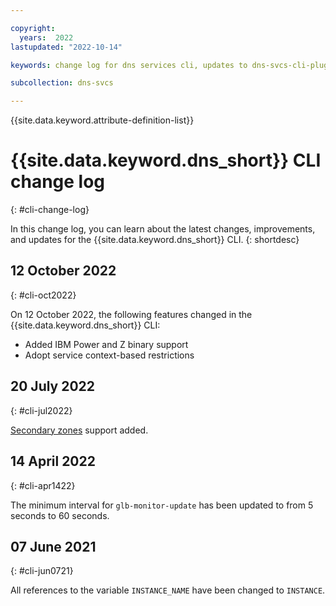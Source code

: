 ```yaml
---

copyright:
  years:  2022
lastupdated: "2022-10-14"

keywords: change log for dns services cli, updates to dns-svcs-cli-plugin

subcollection: dns-svcs

---
```


{{site.data.keyword.attribute-definition-list}}


# {{site.data.keyword.dns_short}} CLI change log
{: #cli-change-log}

In this change log, you can learn about the latest changes, improvements, and updates for the {{site.data.keyword.dns_short}} CLI.
{: shortdesc}

## 12 October 2022
{: #cli-oct2022}

On 12 October 2022, the following features changed in the {{site.data.keyword.dns_short}} CLI:
- Added IBM Power and Z binary support
- Adopt service context-based restrictions

## 20 July 2022
{: #cli-jul2022}

[Secondary zones](/docs/dns-svcs?topic=dns-svcs-dns-services-cli-commands#secondary-zones) support added.

## 14 April 2022
{: #cli-apr1422}

The minimum interval for `glb-monitor-update` has been updated to from 5 seconds to 60 seconds.

## 07 June 2021
{: #cli-jun0721}

All references to the variable `INSTANCE_NAME` have been changed to `INSTANCE`.
